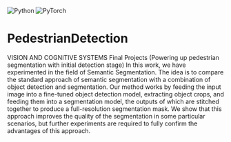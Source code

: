 ![Python](https://img.shields.io/badge/language-python-blue.svg)
![PyTorch](https://img.shields.io/badge/framework-PyTorch-orange.svg)

# PedestrianDetection
VISION AND COGNITIVE SYSTEMS Final Projects (Powering up pedestrian segmentation with initial detection stage)
In this work, we have experimented in the field of Semantic Segmentation. The idea is to compare the standard
approach of semantic segmentation with a combination of
object detection and segmentation. Our method works by
feeding the input image into a fine-tuned object detection
model, extracting object crops, and feeding them into a segmentation model, the outputs of which are stitched together
to produce a full-resolution segmentation mask. We show
that this approach improves the quality of the segmentation
in some particular scenarios, but further experiments are
required to fully confirm the advantages of this approach.
